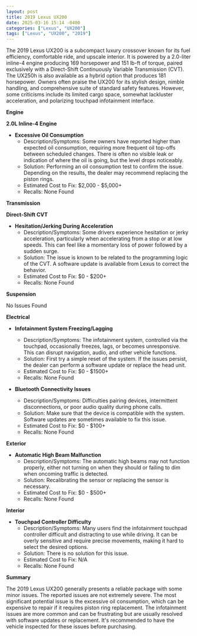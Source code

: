 ```yaml
---
layout: post
title: 2019 Lexus UX200
date: 2025-03-16 15:14 -0400
categories: ["Lexus", "UX200"]
tags: ["Lexus", "UX200", "2019"]
---
```

The 2019 Lexus UX200 is a subcompact luxury crossover known for its fuel efficiency, comfortable ride, and upscale interior. It is powered by a 2.0-liter inline-4 engine producing 169 horsepower and 151 lb-ft of torque, paired exclusively with a Direct-Shift Continuously Variable Transmission (CVT). The UX250h is also available as a hybrid option that produces 181 horsepower. Owners often praise the UX200 for its stylish design, nimble handling, and comprehensive suite of standard safety features. However, some criticisms include its limited cargo space, somewhat lackluster acceleration, and polarizing touchpad infotainment interface.

**Engine**

**2.0L Inline-4 Engine**

*   **Excessive Oil Consumption**
    *   Description/Symptoms: Some owners have reported higher than expected oil consumption, requiring more frequent oil top-offs between scheduled changes. There is often no visible leak or indication of where the oil is going, but the level drops noticeably.
    *   Solution: Performing an oil consumption test to confirm the issue. Depending on the results, the dealer may recommend replacing the piston rings.
    *   Estimated Cost to Fix: $2,000 - $5,000+
    *   Recalls: None Found

**Transmission**

**Direct-Shift CVT**

*   **Hesitation/Jerking During Acceleration**
    *   Description/Symptoms: Some drivers experience hesitation or jerky acceleration, particularly when accelerating from a stop or at low speeds. This can feel like a momentary loss of power followed by a sudden surge.
    *   Solution: The issue is known to be related to the programming logic of the CVT. A software update is available from Lexus to correct the behavior.
    *   Estimated Cost to Fix: $0 - $200+
    *   Recalls: None Found

**Suspension**

No Issues Found

**Electrical**

*   **Infotainment System Freezing/Lagging**
    *   Description/Symptoms: The infotainment system, controlled via the touchpad, occasionally freezes, lags, or becomes unresponsive. This can disrupt navigation, audio, and other vehicle functions.
    *   Solution: First try a simple reset of the system. If the issues persist, the dealer can perform a software update or replace the head unit.
    *   Estimated Cost to Fix: $0 - $1500+
    *   Recalls: None Found

*   **Bluetooth Connectivity Issues**
    *   Description/Symptoms: Difficulties pairing devices, intermittent disconnections, or poor audio quality during phone calls.
    *   Solution: Make sure that the device is compatible with the system. Software updates are sometimes available to fix this issue.
    *   Estimated Cost to Fix: $0 - $100+
    *   Recalls: None Found

**Exterior**

*   **Automatic High Beam Malfunction**
    *   Description/Symptoms: The automatic high beams may not function properly, either not turning on when they should or failing to dim when oncoming traffic is detected.
    *   Solution: Recalibrating the sensor or replacing the sensor is necessary.
    *   Estimated Cost to Fix: $0 - $500+
    *   Recalls: None Found

**Interior**

*   **Touchpad Controller Difficulty**
    *   Description/Symptoms: Many users find the infotainment touchpad controller difficult and distracting to use while driving. It can be overly sensitive and require precise movements, making it hard to select the desired options.
    *   Solution: There is no solution for this issue.
    *   Estimated Cost to Fix: N/A
    *   Recalls: None Found

**Summary**

The 2019 Lexus UX200 generally presents a reliable package with some minor issues. The reported issues are not extremely severe. The most significant potential issue is the excessive oil consumption, which can be expensive to repair if it requires piston ring replacement. The infotainment issues are more common and can be frustrating but are usually resolved with software updates or replacement. It's recommended to have the vehicle inspected for these issues before purchasing.

